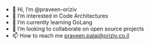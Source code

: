 - 👋 Hi, I’m @praveen-oriziv
- 👀 I’m interested in Code Architectures
- 🌱 I’m currently learning GoLang
- 💞️ I’m looking to collaborate on open source projects
- 📫 How to reach me praveen.palai@oriziv.co.il

